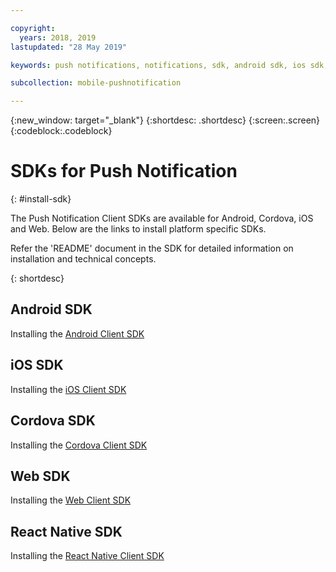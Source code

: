 ```yaml
---

copyright:
  years: 2018, 2019
lastupdated: "28 May 2019"

keywords: push notifications, notifications, sdk, android sdk, ios sdk, cordova sdk, web sdk, react native sdk

subcollection: mobile-pushnotification

---
```


{:new_window: target="_blank"}
{:shortdesc: .shortdesc}
{:screen:.screen}
{:codeblock:.codeblock}

# SDKs for Push Notification
{: #install-sdk}

The Push Notification Client SDKs are available for Android, Cordova, iOS and Web. Below are the links to install platform specific SDKs.

Refer the 'README' document in the SDK for detailed information on installation and technical concepts.

{: shortdesc}

## Android SDK

   Installing the [Android Client SDK](https://github.com/ibm-bluemix-mobile-services/bms-clientsdk-android-push)


## iOS SDK

   Installing the [iOS Client SDK](https://github.com/ibm-bluemix-mobile-services/bms-clientsdk-swift-push)

## Cordova SDK

   Installing the [Cordova Client SDK](https://github.com/ibm-bluemix-mobile-services/bms-clientsdk-cordova-plugin-push)


## Web SDK

   Installing the [Web Client SDK](https://github.com/ibm-bluemix-mobile-services/bms-clientsdk-javascript-webpush)

## React Native SDK

   Installing the [React Native Client SDK](https://github.com/ibm-bluemix-mobile-services/bms-push-react-native)
   
